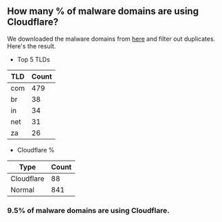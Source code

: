 ## How many % of malware domains are using Cloudflare?


We downloaded the malware domains from [here](https://urlhaus.abuse.ch) and filter out duplicates.
Here's the result.


[//]: # (start replacement)


- Top 5 TLDs

| TLD | Count |
| --- | --- |
| com | 479 |
| br | 38 |
| in | 34 |
| net | 31 |
| za | 26 |


- Cloudflare %

| Type | Count |
| --- | --- |
| Cloudflare | 88 |
| Normal | 841 |


### 9.5% of malware domains are using Cloudflare.